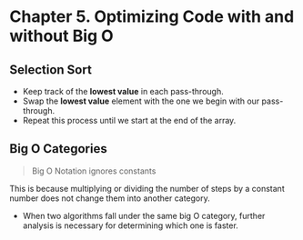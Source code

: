 # Chapter 5. Optimizing Code with and without Big O


## Selection Sort

- Keep track of the **lowest value** in each pass-through.
- Swap the **lowest value** element with the one we begin with our pass-through.
- Repeat this process until we start at the end of the array.


## Big O Categories

> Big O Notation ignores constants

This is because multiplying or dividing the number of steps by a constant number does not change them into another category.

- When two algorithms fall under the same big O category, further analysis is necessary for determining which one is faster.

